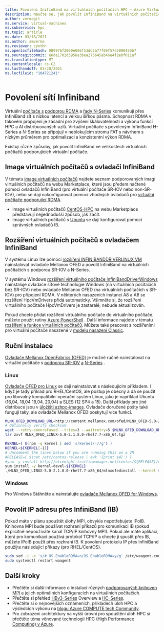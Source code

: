 ```yaml
---
title: Povolení InifinBand na virtuálních počítačích HPC – Azure Virtual Machines | Microsoft Docs
description: Naučte se, jak povolit InfiniBand na virtuálních počítačích Azure HPC.
author: vermagit
ms.service: virtual-machines
ms.subservice: hpc
ms.topic: article
ms.date: 03/18/2021
ms.author: amverma
ms.reviewer: cynthn
ms.openlocfilehash: 089976f2009e006f53dd2a77f09f57d5090429b7
ms.sourcegitcommit: e6de1702d3958a3bea275645eb46e4f2e0f011af
ms.translationtype: MT
ms.contentlocale: cs-CZ
ms.lasthandoff: 03/20/2021
ms.locfileid: "104721241"
---
```

# <a name="enable-infiniband"></a>Povolení sítí Infiniband

Virtuální [počítače s](../../sizes-hpc.md) [podporou RDMA](../../sizes-hpc.md#rdma-capable-instances) a [řady N-Series](../../sizes-gpu.md) komunikují přes InfiniBand síť s nízkou latencí a velkou šířkou pásma. Schopnost RDMA v takovém propojení je zásadní pro zvýšení škálovatelnosti a výkonu funkcí HPC a AI distribuovaných uzlů. Virtuální počítače s povoleným InfiniBand H-Series a N-Series se připojují v neblokujícím stromu FAT s návrhem s nízkým průměrem pro optimalizaci a konzistentní výkon RDMA.

Existují různé způsoby, jak povolit InfiniBand ve velikostech virtuálních počítačů podporujících virtuální počítače.

## <a name="vm-images-with-infiniband-drivers"></a>Image virtuálních počítačů s ovladači InfiniBand
V tématu [image virtuálních počítačů](configure.md#vm-images) najdete seznam podporovaných imagí virtuálních počítačů na webu Marketplace, které jsou předem načtené pomocí ovladačů InfiniBand (pro virtuální počítače SR-IOV nebo non-SR-IOV), nebo se dají nakonfigurovat pomocí vhodných ovladačů pro [virtuální počítače podporující RDMA](../../sizes-hpc.md#rdma-capable-instances).
- Image virtuálních počítačů [CentOS-HPC](configure.md#centos-hpc-vm-images) na webu Marketplace představují nejjednodušší způsob, jak začít.
- Image virtuálních počítačů s [Ubuntu](configure.md#ubuntu-vm-images) se dají konfigurovat pomocí správných ovladačů IB.

## <a name="infiniband-driver-vm-extensions"></a>Rozšíření virtuálních počítačů s ovladačem InfiniBand
V systému Linux lze pomocí [rozšíření INFINIBANDDRIVERLINUX VM](../../extensions/hpc-compute-infiniband-linux.md) nainstalovat ovladače Mellanox OFED a povolit InfiniBand na virtuálních počítačích s podporou SR-IOV a N-Series.

V systému Windows [rozšíření virtuálního počítače InfiniBandDriverWindows](../../extensions/hpc-compute-infiniband-windows.md) nainstaluje ovladače síťové technologie Windows (na virtuálních počítačích bez SR-IOV) nebo ovladače Mellanox OFED (na virtuálních počítačích s SR-IOV) pro připojení RDMA. V některých nasazeních instancí A8 a A8 se rozšíření HpcVmDrivers přidá automaticky. Všimněte si, že rozšíření virtuálního počítače HpcVmDrivers je zastaralé; nebude aktualizován.

Pokud chcete přidat rozšíření virtuálního počítače do virtuálního počítače, můžete použít rutiny [Azure PowerShell](/powershell/azure/) . Další informace najdete v tématu [rozšíření a funkce virtuálních počítačů](../../extensions/overview.md). Můžete také pracovat s rozšířeními pro virtuální počítače nasazené v [modelu nasazení Classic](/previous-versions/azure/virtual-machines/windows/classic/agents-and-extensions-classic).

## <a name="manual-installation"></a>Ruční instalace
[Ovladače Mellanox OpenFabrics (OFED)](https://www.mellanox.com/products/InfiniBand-VPI-Software) je možné ručně nainstalovat na virtuální počítače s [podporou SR-IOV](../../sizes-hpc.md#rdma-capable-instances) [a](../../sizes-hpc.md) [N-Series](../../sizes-gpu.md) .

### <a name="linux"></a>Linux
[Ovladače OFED pro Linux](https://www.mellanox.com/products/infiniband-drivers/linux/mlnx_ofed) se dají nainstalovat s následujícím příkladem. I když je tady příklad pro RHEL/CentOS, ale postup je obecný a dá se použít pro libovolný kompatibilní operační systém Linux, jako je například Ubuntu (16,04, 18,04 19,04, 20,04) a SLES (12 SP4 a 15). Další příklady pro jiné distribuce jsou v [úložišti azhpc-images](https://github.com/Azure/azhpc-images/blob/master/ubuntu/ubuntu-18.x/ubuntu-18.04-hpc/install_mellanoxofed.sh). Ovladače doručené pošty také fungují taky, ale ovladače Mellanox OFED poskytují více funkcí.

```bash
MLNX_OFED_DOWNLOAD_URL=http://content.mellanox.com/ofed/MLNX_OFED-5.0-2.1.8.0/MLNX_OFED_LINUX-5.0-2.1.8.0-rhel7.7-x86_64.tgz
# Optionally verify checksum
wget --retry-connrefused --tries=3 --waitretry=5 $MLNX_OFED_DOWNLOAD_URL
tar zxvf MLNX_OFED_LINUX-5.0-2.1.8.0-rhel7.7-x86_64.tgz

KERNEL=( $(rpm -q kernel | sed 's/kernel\-//g') )
KERNEL=${KERNEL[-1]}
# Uncomment the lines below if you are running this on a VM
#RELEASE=( $(cat /etc/centos-release | awk '{print $4}') )
#yum -y install http://olcentgbl.trafficmanager.net/centos/${RELEASE}/updates/x86_64/kernel-devel-${KERNEL}.rpm
yum install -y kernel-devel-${KERNEL}
./MLNX_OFED_LINUX-5.0-2.1.8.0-rhel7.7-x86_64/mlnxofedinstall --kernel $KERNEL --kernel-sources /usr/src/kernels/${KERNEL} --add-kernel-support --skip-repo
```

### <a name="windows"></a>Windows
Pro Windows Stáhněte a nainstalujte [ovladače Mellanox OFED for Windows](https://www.mellanox.com/products/adapter-software/ethernet/windows/winof-2).

## <a name="enable-ip-over-infiniband-ib"></a>Povolit IP adresu přes InfiniBand (IB)
Pokud máte v plánu spouštět úlohy MPI, obvykle nepotřebujete IPoIB. Knihovna MPI bude používat rozhraní příkazů pro komunikaci IB (pokud explicitně nepoužíváte kanál TCP/IP knihovny MPI). Pokud ale máte aplikaci, která pro komunikaci používá protokol TCP/IP a chcete ji spustit přes IB, můžete IPoIB použít přes rozhraní IB. K povolení protokolu IP přes InfiniBand použijte následující příkazy (pro RHEL/CentOS).

```bash
sudo sed -i -e 's/# OS.EnableRDMA=n/OS.EnableRDMA=y/g' /etc/waagent.conf
sudo systemctl restart waagent
```

## <a name="next-steps"></a>Další kroky

- Přečtěte si další informace o instalaci různých [podporovaných knihoven MPI](setup-mpi.md) a jejich optimálních konfiguracích na virtuálních počítačích.
- Přečtěte si přehled [HBv3-Series](hbv3-series-overview.md) Overview a [HC-Series](hc-series-overview.md).
- Přečtěte si o nejnovějších oznámeních, příkladech úloh HPC a výsledcích výkonu na [blogu Azure COMPUTE tech Community](https://techcommunity.microsoft.com/t5/azure-compute/bg-p/AzureCompute).
- Pro zobrazení architektury na vyšší úrovni pro spouštění úloh HPC si přečtěte téma věnované technologii [HPC (High Performance Computing) v Azure](/azure/architecture/topics/high-performance-computing/).
